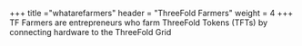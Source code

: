 +++
title ="whatarefarmers"
header = "ThreeFold Farmers"
weight = 4
+++
TF Farmers are entrepreneurs who farm ThreeFold Tokens (TFTs) by connecting hardware to the ThreeFold Grid
